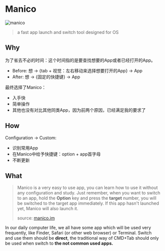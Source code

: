 # Manico

![manico](https://i.imgur.com/KIBq43g.png)

> a fast app launch and switch tool designed for OS

## Why 

为了省去不必的时间：这个时间指的是要查找想要的App或者已经打开的App。

* Before: 想 -> {tab + 视觉：左右移动来选择想要打开的App} -> App
* After: 想 -> {固定的快捷键} -> App

最终选择了Manico：

* 入手快
* 简单操作 
* 其他也没有对比其他同类App，因为前两个原因，已经满足我的要求了

## How

Configuration -> Custom: 

* 识别常用App
* 在Manico中给予快捷键：option + app首字母
* 不断更新

## What

> Manico is a very easy to use app, you can learn how to use it without any configuration and study. Just remember, when you want to switch to an app, hold the **Option** key and press the **target** number, you will be switched to the target app immediately. If this app hasn't launched yet, Manico will also launch it.
> 
> source: [manico.im](https://manico.im/)


In our daily computer life, we all have some app which will be used very frequently, like Finder, Safari (or other web browser) or Terminal. Switch and use them should be **direct**, the traditional way of CMD+Tab should only be used when switch to **the not common used apps.**